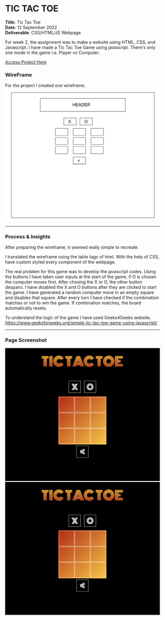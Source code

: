 # TIC TAC TOE

**Title**: Tic Tac Toe <br>
**Date**: 12 September 2022 <br>
**Deliverable**: CSS/HTML/JS Webpage <br>


For week 2, the assignment was to make a website using HTML, CSS, and Javascript. I have made a Tic Tac Toe Game using javascript. There's only one mode in the game i.e. Player vs Computer.

[Access Project Here](https://hasiburratul.github.io/connectionslab/Week_2/Assignment2/)


### WireFrame 

For the project I created one wireframe.
<img src="images/wireframe.png" width="600">

---


### Process & Insights

After preparing the wireframe, it seemed really simple to recreate.  <br>

I translated the wireframe using the table tags of html. With the help of CSS, have custom styled every component of the webpage. <br>

The real problem for this game was to develop the javascript codes. Using the buttons I have taken user inputs at the start of the game, if O is chosen the computer moves first. After chosing the X or O, the other button despairs. I have disabled the X and O buttons after they are clicked to start the game. I have generated a random computer move in an empty square and disables that square. After every turn I have checked if the combination matches or not to win the game. If combination matches, the board automatically resets. <br>

To understand the logic of the game I have used Geeks4Geeks website. https://www.geeksforgeeks.org/simple-tic-tac-toe-game-using-javascript/

---

### Page Screenshot

<img src="images/1.png" width="600">
<img src="images/1.png" width="600">

